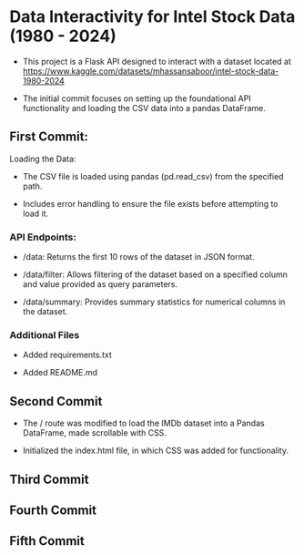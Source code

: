 # Data Interactivity for Intel Stock Data (1980 - 2024)

- This project is a Flask API designed to interact with a dataset located at https://www.kaggle.com/datasets/mhassansaboor/intel-stock-data-1980-2024

- The initial commit focuses on setting up the foundational API functionality and loading the CSV data into a pandas DataFrame.

## First Commit:

Loading the Data:

- The CSV file is loaded using pandas (pd.read_csv) from the specified path.

- Includes error handling to ensure the file exists before attempting to load it.

### API Endpoints:

- /data: Returns the first 10 rows of the dataset in JSON format.

- /data/filter: Allows filtering of the dataset based on a specified column and value provided as query parameters.

- /data/summary: Provides summary statistics for numerical columns in the dataset.

### Additional Files

- Added requirements.txt

- Added README.md

## Second Commit

- The / route was modified to load the IMDb dataset into a Pandas DataFrame, made scrollable with CSS.

- Initialized the index.html file, in which CSS was added for functionality.

## Third Commit

## Fourth Commit

## Fifth Commit